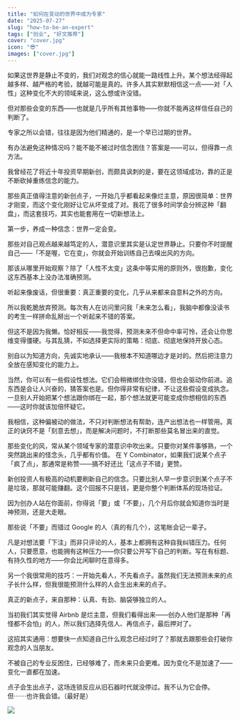 ```yaml
---
title: "如何在变动的世界中成为专家"
date: "2025-07-27"
slug: "how-to-be-an-expert"
tags: ["创业", "好文推荐"]
cover: "cover.jpg"
icon: "😎"
images: ["cover.jpg"]
---
```

如果这世界是静止不变的，我们对观念的信心就能一路线性上升。某个想法经得起越多样、越严格的考验，就越可能是真的。许多人其实默默相信这一点——对「人性」这种变化不大的领域来说，这么想或许没错。



但对那些会变的东西——也就是几乎所有其他事物——你就不能再这样信任自己的判断了。



专家之所以会错，往往是因为他们精通的，是一个早已过期的世界。



有办法避免这种情况吗？能不能不被过时信念困住？答案是——可以，但得靠一点方法。



我曾经花了将近十年投资早期新创，而颇具讽刺的是，要在这领域成功，靠的正是不断砍掉重练信念的能力。



那些真正值得注意的新创点子，一开始几乎都看起来像烂主意，原因很简单：世界才刚变，而这个变化刚好让它从坏变成了对。我花了很多时间学会分辨这种「翻盘」，而这套技巧，其实也能套用在一切新想法上。



第一步，养成一种信念：世界一定会变。



那些对自己观点越来越笃定的人，潜意识里其实是认定世界静止。只要你不时提醒自己——「不是喔，它在变」，你就会开始训练自己去嗅出风的方向。



那该从哪里开始观察？除了「人性不太变」这条中等实用的原则外，很抱歉，变化这东西基本上没办法准确预测。



听起来像废话，但很重要：真正重要的变化，几乎从来都来自意料之外的方向。



所以我乾脆放弃预测。每次有人在访问里问我「未来怎么看」，我脑中都像没读书的考生一样拼命乱掰出一个听起来不错的答案。



但这不是因为我懒。恰好相反——我觉得，预测未来不但命中率可怜，还会让你思维变得僵硬。与其乱猜，不如选择更实际的策略：彻底、彻底地保持开放心态。



别自以为知道方向，先诚实地承认——我根本不知道哪边才是对的。然后把注意力全放在感知变化的能力上。



当然，你可以有一些假设性想法。它们会稍微绑住你没错，但也会驱动你前进。追东西是会让人兴奋的，猜答案也是。但你得非常有纪律，不让这些假设变成执念。
一旦别人开始把某个想法跟你绑在一起，那个想法就更可能变成你想相信的东西——这时你就该加倍怀疑它。



我相信，这种偏被动的做法，不只对判断想法有帮助，连产出想法也一样管用。真正的诀窍不是「刻意去想」，而是解决问题时，不打断那些莫名冒出来的直觉。



那些变化的风，常从某个领域专家的潜意识中吹出来。只要你对某件事够熟，一个突然跳出来的怪念头，几乎都有价值。
在 Y Combinator，如果我们说某个点子「疯了点」，那通常是称赞——搞不好还比「这点子不错」更赞。



新创投资人有极高的动机要刷新自己的信念。只要比别人早一步意识到某个点子不是垃圾，那就可能赚翻。这个回报不只是钱，更是你整个判断体系的现场验证。



因为创办人站在你面前，你得说「要」或「不要」，几个月后你就会知道你当时是神预测，还是大走眼。



那些说「不要」而错过 Google 的人（真的有几个），这笔帐会记一辈子。



凡是对想法要「下注」而非只评论的人，基本上都拥有这种自我纠错压力。任何人，只要愿意，也能拥有这种压力——你只要公开写下自己的判断。写在有标题、有持久性的地方——你会比闲聊时在意得多。



另一个我很常用的技巧：一开始先看人，不先看点子。虽然我们无法预测未来的点子长什么样，但我很能预测什么样的人会生出未来的点子。



真正的新点子，来自那种：认真、有劲、脑袋够独立的人。



当初我们其实觉得 Airbnb 是烂主意，但我们看得出来——创办人他们是那种「再怪都不会怕」的人，所以我们选择先信人、再信点子，最后押对了。



这招其实通用：想要快一点知道自己什么观念已经过时了？那就去跟那些会打破你观念的人当朋友。



不被自己的专业反困住，已经够难了，而未来只会更难。因为变化不是加速了——变化一直都在加速。



点子会生出点子，这场连锁反应从旧石器时代就没停过。我不认为它会停。
但⋯⋯也许我会错。（最好是）




![](https://prod-files-secure.s3.us-west-2.amazonaws.com/112d0858-5090-4d34-a606-b75eb8d65fd2/46476355-9cf3-4e99-9b7a-3531bc426380/1000202064.png?X-Amz-Algorithm=AWS4-HMAC-SHA256&X-Amz-Content-Sha256=UNSIGNED-PAYLOAD&X-Amz-Credential=ASIAZI2LB46632JUADTE%2F20251011%2Fus-west-2%2Fs3%2Faws4_request&X-Amz-Date=20251011T154331Z&X-Amz-Expires=3600&X-Amz-Security-Token=IQoJb3JpZ2luX2VjEG0aCXVzLXdlc3QtMiJHMEUCIEmt1h2Ae2QMFP9EUl6UBcbBaIsWa%2BZkHQuuTLc5E862AiEA6ges7nLEdcarU0g%2FY%2FXbkomSsVib6TPbx55KGq4YOwMq%2FwMIFhAAGgw2Mzc0MjMxODM4MDUiDIrdPmgoBXB1BiMA0yrcAwyICGz7c11OMCaYE8cI%2FDpveXNOgEkw3a8DO%2BFZiENRT0q4zqqppQ4mk7Bd6qa0tsWff%2BkQ0O48Iuq3fkIjPY1XnjFMrfn3Hn9%2B216mGlNhuIkP9YX1IoxriebTzFbFkDK%2Bh3ChJeJXC2Hva1GJWfyn%2FJq%2Bl1P%2FkGajGD5W4sGmx96k3%2BbG3XQqCyBhzOqG2SKWMSfa7cQmlbj%2BFEtPFxkeQT3h8TUSfLM2Ycn4buWG7ClwF16nUgSMPUHH9v%2BOtP%2FY1ecbCK2XaxjHB1TTMupkxbJ9lnWi0Jd6qLgZ0VR62LICqw%2BVkRQ0UFgOc22%2FtBHfn1Sd6vdCObiSos%2F7p%2FMt74a%2FnxtWDXjB67WJPS9o%2FjZc2goBlACoOAhKRsCQJwNXcyYEFhvQ7FCq9kxFJWg0bhBXKzWkTH3JPg8UTmwSoAFXstOT61qVaGPtff949ipaxnLvMXbHiplNBogpiUCu8TVaj%2FaK5f31SLaO4ORReX65ehgAIb0%2Fe5O4ZEmVGaPx%2B4%2BYDJdxWefMugDt7npOObAOz8ZVQk%2BijLNxizuRWD48u85CQvxH6D5si%2B9wOHeaI4IKg23RmIeUUqQvdRF5wwuBiAYywt7F12s1AcIT10jrjvmPCgRyFvWPMMKqqccGOqUBPCKX6LV1nh%2B458EpbNamaSeynnAj0V3c%2F879%2Bv6ozxg0pV9QpftqZT3GJwhB8WNWKPv39RGTx4ZkuV3916dShgJi9csrHs%2Fmb0%2BP6sJn5TQQADeujvmt6ar5Kw%2BhzyivOizZ9jgc%2FpcDUjOBZDZz1SrJWzcMtZWASDcObXFSPp42MlxYNTQZ%2FOPEPbhQECqsjDFx2EAjUltYo0sf%2BC1VPujGfx3n&X-Amz-Signature=04a36f09a4786b4523099c0c67b3f598b022ef753a26720d0cd51bc01c494ec6&X-Amz-SignedHeaders=host&x-amz-checksum-mode=ENABLED&x-id=GetObject)

